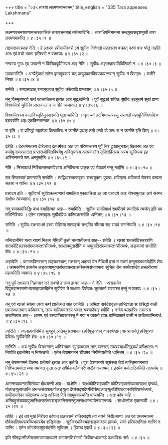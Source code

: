 +++
title = "०३५ तारया लक्ष्मणसान्त्वनम्"
title_english = "035 Tara appeases Lakshmana"

+++


लक्ष्मणवचनश्रवणानन्तरकालिकं तारावचनमाह तथेत्यादिभिः । ताराधिपनिभानना
चन्द्रमुखसदृशमुखी तारा लक्ष्मणमब्रवीत्  ॥  ४।३५।१  ॥   

  

तद्वचनाकारमाह नेति । हे लक्ष्मण हरीणामीश्वरो ऽयं सुग्रीवः विशेषतो
महतस्तव वक्रात् परुषं वचः श्रोतुं नार्हति अतः एवं वचो भवता हरीश्वरो न
वक्तव्यः  ॥  ४।३५।२  ॥   

  

नन्वस्य गुणाः एव उच्यन्ते न किंचिदपूर्वमित्यत आह नेति । सुग्रीवः
अकृतज्ञत्वादिविशिष्टो न  ॥  ४।३५।३  ॥   

  

उपकारमिति । अन्यैर्दुष्करं रामेण कृतमुपकारं यत् प्रत्युपकारविषयकयत्नवान्
सुग्रीवः न विस्मृतः । कर्तरि निष्ठा  ॥  ४।३५।४  ॥   

  

रामेति । रामप्रसादात् रामानुग्रहात् सुग्रीवः कीर्त्यादि प्राप्तवान्  ॥ 
४।३५।५  ॥   

  

ननु विस्मृत्यभावे कथं कालातिक्रम इत्यत आह सुदुःखमिति । पूर्वं सुदुःखं
शयितः सुग्रीवः इदमुत्तमं सुखं प्राप्य विश्वामित्रो मुनिरिव प्राप्तकालं न
जानीते अजानात्  ॥  ४।३५।६  ॥   

  

विश्वामित्रस्य कालविस्मृतिमुपपादयति घृताच्यामिति । घृताच्यां
तदभिधाप्सरस्सु संसक्तो महामुनिर्विश्वामित्रः दशवर्षाणि अहः एकदिनममन्यत
 ॥  ४।३५।७  ॥   

  

स इति । स प्रसिद्धो महातेजा विश्वामित्रः न जानीते पृथक् ततो ऽन्यो यो जनः
स न जानीते इति किम्  ॥  ४।३५।८  ॥   

  

देहेति । देहधर्मगतस्य देहित्वात् देहधर्मवतः अत एव परिश्रान्तस्य पूर्वं
चिरं दुःखानुभवात् खिन्नस्य अत एव कामेषु रामप्रसादात्
प्राप्तराजोचितविषयेषु अवितृप्तस्य अल्पकालेन तृप्तिरहितस्य अस्य
सुग्रीवस्य इह अस्मिन्समये रामः क्षन्तुमर्हति  ॥  ४।३५।९  ॥   

  

नेति । निश्चयार्थं निश्चिततत्त्वमविज्ञाय अनिश्चित्य प्राकृत एव रोषवशं
गन्तु नार्हसि  ॥  ४।३५।१०  ॥   

  

तत्र शिष्टाचारं प्रमाणयति सत्त्वेति । त्वद्विधास्त्वत्सदृशाः
सत्त्वयुक्ताः पुरुषाः अविमृश्य अविचार्य रोषस्य वश्यतां सहसा न यान्ति  ॥ 
४।३५।११  ॥   

  

प्रसादय इति । सुग्रीवार्थं सुग्रीवकल्याणार्थं समाहिता एकाग्रचित्ता ऽहं
त्वां प्रसादये अतः रोषसमुत्पन्नः अयं संरम्भः संक्षोभः त्यज्यताम्  ॥ 
४।३५।१२  ॥   

  

ननु रामकार्यसिद्धिः कथं स्यादित्यत आह-- रुमामिति । सुग्रीवः
रामप्रियार्थं रामप्रीतये रुमादिकं त्यजेत् इति मम मतिर्निश्चियः । एतेन
रामसदृशः सुग्रीवप्रियः कश्चिन्नास्तीति ध्वनितम्  ॥  ४।३५।१३  ॥   

  

समिति । सुग्रीवः राक्षसाधमं हत्त्वा रोहिण्या शशाङ्कं चन्द्रमिव सीतया सह
राघवं समानेष्यति  ॥  ४।३५।१४  ॥   

  

नन्विदानीमेव गत्वा रावणं निहत्य मैथिलीं कुतो नानयतीत्यत आह-- शतेति ।
रक्षसां शतकोटिसहस्राणि शतकोटिसहस्रसंख्याकरक्षांसीत्यर्थः,
रक्षसामयुतादीनि च अयुतादिसंख्याकरक्षांसीत्यर्थः, लङ्कायां सन्तीति शेषः
 ॥  ४।३५।१५  ॥   

  

अहत्वेति । कामरूपिणस्तान् लङ्कास्थान् राक्षसान् अहत्वा येन मैथिली हृता
तं रावणं हन्तुमशक्यमवेहीति शेषः । कामरूपिण इत्यनेन
लङ्कायामुक्तसंख्याकराक्षसस्थित्यसंभवाभावः सूचितः तेन कार्यवशादेव
तच्छरीराणां महत्वमिति व्यक्तम्  ॥  ४।३५।१६  ॥   

  

ननु पूर्वं राक्षसान् निहत्यानन्तरं रावणो हन्तव्य इत्यत आह-- ते नेति ।
असहायेन विपुलवानररामोभयसाहाय्यरहितेन सुग्रीवेण ते राक्षसाः विशेषतः
क्रूरकर्मा रावणश्च हन्तुं न शक्याः  ॥  ४।३५।१७  ॥   

  

ननु एवं रक्षसां संख्या त्वया कथं ज्ञातेत्यत आह एवमिति । अभिज्ञः
सर्वदेशवृत्तान्ताभिज्ञाता सः प्रसिद्धो वाली एवमाख्यातवान् कथितवान्, तस्य
वालिवचनस्य श्रवात् श्रवणादेवाहं ब्रवीमि । नन्वेवं बलप्राप्तिः रावणस्य
कथमित्यत आह-- आगमः एवं बलप्राप्तिप्रकारस्तु मे मया न व्यक्तो ज्ञातः
प्राप्तिप्रकारं वाली न कथितवानित्यर्थः  ॥  ४।३५।१८  ॥   

  

त्वदिति । त्वत्सहायनिमित्तं सुबहून् अतिबहुसंख्याकान् हरिपुङ्गवान्
वानरश्रेष्ठान् वानरानानेतुं हरिपुंगवाः प्रेषिताः सुग्रीवेणेति शेषः  ॥ 
४।३५।१९  ॥   

  

तानिति । अयं सुग्रीवः विक्रान्तान् अतिवेगवतः सुमहाबलान् तान् वानरान्
राघवस्यार्थसिद्ध्यर्थं प्रतीक्षमाणः न निर्याति इदानीमेव न निर्गच्छति ।
एतेन तेषामागमने शीघ्रमेव निर्गमिष्यतीति ध्वनितम्  ॥  ४।३५।२०  ॥   

  

ननु तेषामागमने विलम्बः प्रतीयते इत्यत आह कृतेति । पुरा प्रेषणसमये
सुसंस्था तेषां त्वरितमागमनाय निश्चितमर्यादा यथा यथावत् कृता अतः
सर्वैर्महाबलैर्वानरैः अद्यैवागन्तव्यम् । इदमेव मर्यादादिनमिति तात्पर्यम्
 ॥  ४।३५।२१  ॥   

  

आगन्तव्यवानरादिसंख्यां बोधयन्ती आह-- ऋक्षेति । ऋक्षकोटिसहस्राणि
कोटिसहस्रसंख्याकऋक्षा इत्यर्थः, गोलाङ्गूलशतानि अनन्तसंख्याकगोलङ्गूला
दैर्घ्यसदृशदैर्घ्यविशिष्टलाङ्गूलविशिष्टवानरविशेषाश्चेत्यर्थः, कपीनामनेका
कोट्यश्च अद्य अस्मिन् दिने त्वामुपयास्यन्ति पाप्स्यन्ति । अतः कोपं जहि ।
अतिबहुसंख्याप्रयुक्तस्थित्यसंभवशङ्कानिरासस्तूक्तराक्षसन्यायेनावगन्तव्यः
। सार्धश्लोक एकान्वयी  ॥  ४।३५।२२  ॥   

  

तवेति । इदं तव मुखं निरीक्ष्य कोपात् क्षतजसमे रुधिरसदृशे तव नयने
निरीक्षमाणाः अत एव प्रथमभयस्य पौर्वकालिवधसंबन्धिभयस्येव शङ्किताः ।
सुग्रीववधविषयकशङ्कावत्य इत्यर्थः, सर्वाः हरिवरवनिताः शान्तिं न यान्ति ।
एतेन कोपचेष्टामुपसंहरेति सूचितम् । हिशब्द एवार्थे  ॥  ४।३५।२३  ॥   

  

इति श्रीमद्वाल्मीकीयरामायणव्याख्याने रामायणशिरोमणौ किष्किन्धाकाण्डे
पञ्चत्रिंशः सर्गः  ॥  ४।३५  ॥   

  


